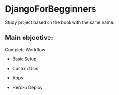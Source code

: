 # DjangoForBegginners
 Study project based on the book with the same name.
 
 ## Main objective:
 
 Complete Workflow:
  - Basic Setup
  
  - Custom User
  
  - Apps
  
  - Heroku Deploy
